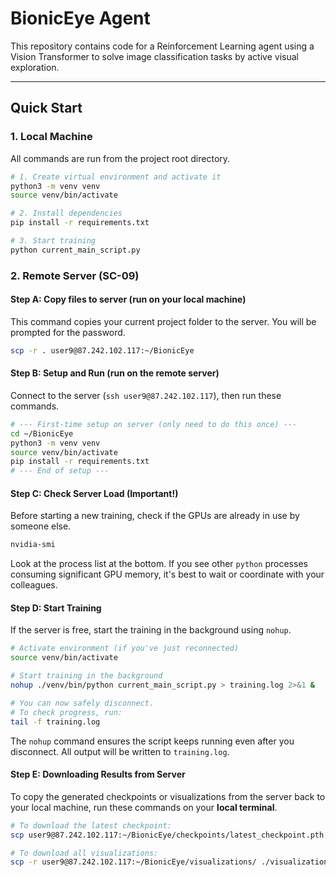 # BionicEye Agent

This repository contains code for a Reinforcement Learning agent using a Vision Transformer to solve image classification tasks by active visual exploration.

---

## Quick Start

### 1. Local Machine

All commands are run from the project root directory.

```bash
# 1. Create virtual environment and activate it
python3 -m venv venv
source venv/bin/activate

# 2. Install dependencies
pip install -r requirements.txt

# 3. Start training
python current_main_script.py
```

### 2. Remote Server (SC-09)

#### Step A: Copy files to server (run on your local machine)

This command copies your current project folder to the server. You will be prompted for the password.

```bash
scp -r . user9@87.242.102.117:~/BionicEye
```

#### Step B: Setup and Run (run on the remote server)

Connect to the server (`ssh user9@87.242.102.117`), then run these commands.

```bash
# --- First-time setup on server (only need to do this once) ---
cd ~/BionicEye
python3 -m venv venv
source venv/bin/activate
pip install -r requirements.txt
# --- End of setup ---
```

#### Step C: Check Server Load (Important!)

Before starting a new training, check if the GPUs are already in use by someone else.

```bash
nvidia-smi
```
Look at the process list at the bottom. If you see other `python` processes consuming significant GPU memory, it's best to wait or coordinate with your colleagues.

#### Step D: Start Training

If the server is free, start the training in the background using `nohup`.

```bash
# Activate environment (if you've just reconnected)
source venv/bin/activate

# Start training in the background
nohup ./venv/bin/python current_main_script.py > training.log 2>&1 &

# You can now safely disconnect.
# To check progress, run:
tail -f training.log
```
The `nohup` command ensures the script keeps running even after you disconnect. All output will be written to `training.log`.

#### Step E: Downloading Results from Server

To copy the generated checkpoints or visualizations from the server back to your local machine, run these commands on your **local terminal**.

```bash
# To download the latest checkpoint:
scp user9@87.242.102.117:~/BionicEye/checkpoints/latest_checkpoint.pth ./checkpoints/

# To download all visualizations:
scp -r user9@87.242.102.117:~/BionicEye/visualizations/ ./visualizations/
```
